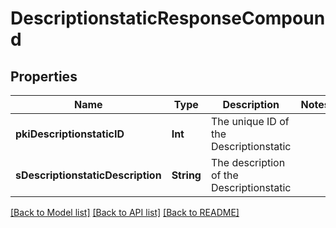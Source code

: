 # DescriptionstaticResponseCompound

## Properties
Name | Type | Description | Notes
------------ | ------------- | ------------- | -------------
**pkiDescriptionstaticID** | **Int** | The unique ID of the Descriptionstatic | 
**sDescriptionstaticDescription** | **String** | The description of the Descriptionstatic | 

[[Back to Model list]](../README.md#documentation-for-models) [[Back to API list]](../README.md#documentation-for-api-endpoints) [[Back to README]](../README.md)


